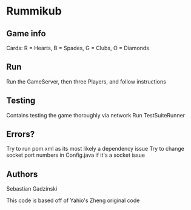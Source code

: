 # Rummikub
## Game info
Cards: R = Hearts, B = Spades, G = Clubs, O = Diamonds

## Run
Run the GameServer, then three Players, and follow instructions

## Testing
Contains testing the game thoroughly via network
Run TestSuiteRunner

## Errors?
Try to run pom.xml as its most likely a dependency issue
Try to change socket port numbers in Config.java if it's a socket issue

## Authors
Sebastian Gadzinski

This code is based off of Yahio's Zheng original code
